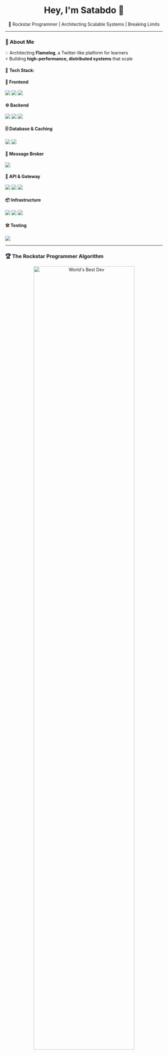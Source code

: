 <h1 align="center">Hey, I'm Satabdo 🤘</h1>

<p align="center">
  🚀 Rockstar Programmer | Architecting Scalable Systems | Breaking Limits  
</p>

---

### 🚀 About Me  
💡 Architecting **Flamelog**, a Twitter-like platform for learners  
⚡ Building **high-performance, distributed systems** that scale  

📌 **Tech Stack:**  

#### 🎨 Frontend  
<p>
  <img src="https://img.shields.io/badge/-React-61DAFB?style=flat-square&logo=react&logoColor=white" />
  <img src="https://img.shields.io/badge/-Next.js-000000?style=flat-square&logo=next.js&logoColor=white" />
  <img src="https://img.shields.io/badge/-TypeScript-3178C6?style=flat-square&logo=typescript&logoColor=white" />
</p>

#### ⚙️ Backend  
<p>
  <img src="https://img.shields.io/badge/-Node.js-339933?style=flat-square&logo=node.js&logoColor=white" />
  <img src="https://img.shields.io/badge/-Express.js-000000?style=flat-square&logo=express&logoColor=white" />
  <img src="https://img.shields.io/badge/-Prisma-2D3748?style=flat-square&logo=prisma&logoColor=white" />
</p>

#### 🗄️ Database & Caching  
<p>
  <img src="https://img.shields.io/badge/-PostgreSQL-336791?style=flat-square&logo=postgresql&logoColor=white" />
  <img src="https://img.shields.io/badge/-Redis-DC382D?style=flat-square&logo=redis&logoColor=white" />
</p>

#### 🔄 Message Broker  
<p>
  <img src="https://img.shields.io/badge/-Kafka-231F20?style=flat-square&logo=apache-kafka&logoColor=white" />
</p>

#### 📡 API & Gateway  
<p>
  <img src="https://img.shields.io/badge/-GraphQL-E10098?style=flat-square&logo=graphql&logoColor=white" />
  <img src="https://img.shields.io/badge/-REST-FF6C37?style=flat-square&logo=rest&logoColor=white" />
  <img src="https://img.shields.io/badge/-Spring%20Cloud%20Gateway-6DB33F?style=flat-square&logo=spring&logoColor=white" />
</p>

#### 📦 Infrastructure  
<p>
  <img src="https://img.shields.io/badge/-Docker-2496ED?style=flat-square&logo=docker&logoColor=white" />
  <img src="https://img.shields.io/badge/-Kubernetes-326CE5?style=flat-square&logo=kubernetes&logoColor=white" />
  <img src="https://img.shields.io/badge/-AWS-232F3E?style=flat-square&logo=amazon-aws&logoColor=white" />
</p>

#### 🛠️ Testing  
<p>
  <img src="https://img.shields.io/badge/-Jest-C21325?style=flat-square&logo=jest&logoColor=white" />
</p>

---

### 🏆 The Rockstar Programmer Algorithm  
<p align="center">
  <img src="https://raw.githubusercontent.com/your-github-username/your-repo/main/path-to-image.png" alt="World's Best Dev" width="80%">
</p>

---

### 🌐 Connect with Me:  
<p>
  <a href="https://linktr.ee/SatabdoM">
    <img src="https://img.shields.io/badge/-LinkedIn-0077B5?style=for-the-badge&logo=linkedin&logoColor=white" />
  </a>
  <a href="https://github.com/">
    <img src="https://img.shields.io/badge/-GitHub-181717?style=for-the-badge&logo=github&logoColor=white" />
  </a>
</p>

---

💀 **"Code. Ship. Scale. Repeat."** 🚀
